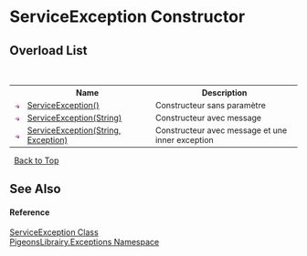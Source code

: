 # ServiceException Constructor 
 


## Overload List
&nbsp;<table><tr><th></th><th>Name</th><th>Description</th></tr><tr><td>![Public method](media/pubmethod.gif "Public method")</td><td><a href="a3b105ba-feb8-5c17-cdc5-7ca0e28d311b">ServiceException()</a></td><td>
Constructeur sans paramètre</td></tr><tr><td>![Public method](media/pubmethod.gif "Public method")</td><td><a href="37bac8cc-b7c5-1c24-10a2-a717f35bfc85">ServiceException(String)</a></td><td>
Constructeur avec message</td></tr><tr><td>![Public method](media/pubmethod.gif "Public method")</td><td><a href="f4c0f477-2779-5827-afd2-1db162059508">ServiceException(String, Exception)</a></td><td>
Constructeur avec message et une inner exception</td></tr></table>&nbsp;
<a href="#serviceexception-constructor">Back to Top</a>

## See Also


#### Reference
<a href="3fb0cc25-a2a2-201e-204a-5fd48effc5bf">ServiceException Class</a><br /><a href="6bb946cd-863c-03dd-c96c-7d4d2d9342ca">PigeonsLibrairy.Exceptions Namespace</a><br />